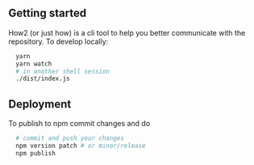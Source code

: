 ## Getting started
How2 (or just how) is a cli tool to help you better communicate with the repository.
To develop locally:
```sh
  yarn
  yarn watch
  # in another shell session
  ./dist/index.js
```

## Deployment
To publish to npm commit changes and do
```sh
  # commit and push your changes
  npm version patch # or minor/release
  npm publish
```
